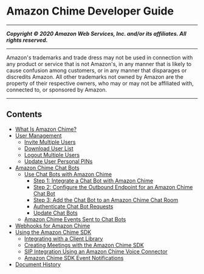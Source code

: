 # Amazon Chime Developer Guide

-----
*****Copyright &copy; 2020 Amazon Web Services, Inc. and/or its affiliates. All rights reserved.*****

-----
Amazon's trademarks and trade dress may not be used in 
     connection with any product or service that is not Amazon's, 
     in any manner that is likely to cause confusion among customers, 
     or in any manner that disparages or discredits Amazon. All other 
     trademarks not owned by Amazon are the property of their respective
     owners, who may or may not be affiliated with, connected to, or 
     sponsored by Amazon.

-----
## Contents
+ [What Is Amazon Chime?](what-is-chime.md)
+ [User Management](users.md)
   + [Invite Multiple Users](invite-users.md)
   + [Download User List](download-users.md)
   + [Logout Multiple Users](logout-users.md)
   + [Update User Personal PINs](update-pins.md)
+ [Amazon Chime Chat Bots](chat-bots.md)
   + [Use Chat Bots with Amazon Chime](use-bots.md)
      + [Step 1: Integrate a Chat Bot with Amazon Chime](integrate-bots.md)
      + [Step 2: Configure the Outbound Endpoint for an Amazon Chime Chat Bot](config-endpoints.md)
      + [Step 3: Add the Chat Bot to an Amazon Chime Chat Room](add-bots.md)
      + [Authenticate Chat Bot Requests](auth-bots.md)
      + [Update Chat Bots](update-bots.md)
   + [Amazon Chime Events Sent to Chat Bots](events-bots.md)
+ [Webhooks for Amazon Chime](webhooks.md)
+ [Using the Amazon Chime SDK](meetings-sdk.md)
   + [Integrating with a Client Library](mtgs-sdk-client-lib.md)
   + [Creating Meetings with the Amazon Chime SDK](mtgs-sdk-mtgs.md)
   + [SIP Integration Using an Amazon Chime Voice Connector](mtgs-sdk-cvc.md)
   + [Amazon Chime SDK Event Notifications](mtgs-sdk-notifications.md)
+ [Document History](doc-history.md)
